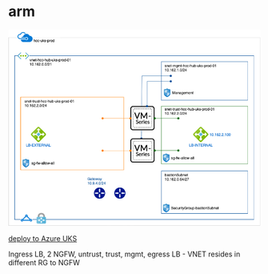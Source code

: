 # arm

<img src="hcc-shared.png"/>

<p><a href='https://portal.azure.com/#create/Microsoft.Template/uri/https%3A%2F%2Fraw.githubusercontent.com%2Fphiltaylor%2Fhullcc-arm%2Fmaster%2Fuks-deploy2.json'>deploy to Azure UKS</a></p>
<p>Ingress LB, 2 NGFW, untrust, trust, mgmt, egress LB - VNET resides in different RG to NGFW</p>
